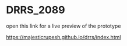 # DRRS_2089

open this link for a live preview of the prototype

https://majesticrupesh.github.io/drrs/index.html
